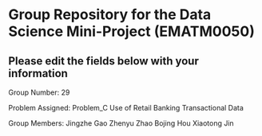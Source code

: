 # Group Repository for the Data Science Mini-Project (EMATM0050)

## Please edit the fields below with your information
Group Number: 
29

Problem Assigned: 
Problem_C Use of Retail Banking Transactional Data

Group Members:
Jingzhe Gao
Zhenyu Zhao
Bojing Hou
Xiaotong Jin

